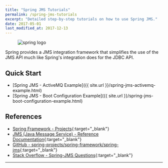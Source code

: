 ```yaml
---
title: "Spring JMS Tutorials"
permalink: /spring-jms-tutorials
excerpt: "Detailed step-by-step tutorials on how to use Spring JMS."
date: 2017-05-01
last_modified_at: 2017-12-13
---
```


<figure>
    <img src="{{ site.url }}/assets/images/logo/spring-logo.png" alt="spring logo" class="logo">
</figure>

Spring provides a JMS integration framework that simplifies the use of the JMS API much like Spring's integration does for the JDBC API.

## Quick Start

* [Spring JMS - ActiveMQ Example]({{ site.url }}/spring-jms-activemq-example.html)
* [Spring JMS - Boot Configuration Example]({{ site.url }}/spring-jms-boot-configuration-example.html)

## References

* [Spring Framework - Projects](http://projects.spring.io/spring-framework/){:target="_blank"}
* [JMS (Java Message Service) - Reference Documentation](https://docs.spring.io/spring/docs/4.3.13.RELEASE/spring-framework-reference/html/jms.html){:target="_blank"}
* [GitHub - spring-projects/spring-framework/spring-jms](https://github.com/spring-projects/spring-framework/tree/master/spring-jms){:target="_blank"}
* [Stack Overflow - Spring-JMS Questions](http://stackoverflow.com/questions/tagged/spring-jms){:target="_blank"}

---

